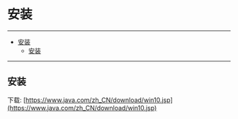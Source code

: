 # 安装

------

- [安装](#安装)
  - [安装](#安装-1)

------

## 安装

下载: [https://www.java.com/zh_CN/download/win10.jsp](https://www.java.com/zh_CN/download/win10.jsp)


